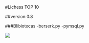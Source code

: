 #Lichess TOP 10 

##version 0.8

###Blibiotecas
-berserk.py
-pymsql.py

</a><img src = "https://img.shields.io/badge/Python-3776AB?style=for-the-badge&logo=python&logoColor=white" target="_blank"></a>
